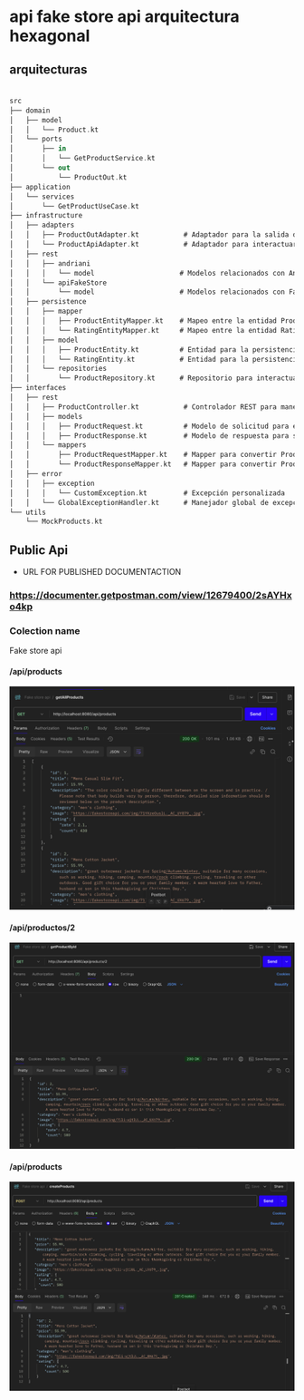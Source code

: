 # api fake store api arquitectura hexagonal




## arquitecturas
```kotlin

src
├── domain
│   ├── model
│   │   └── Product.kt
│   └── ports
│       ├── in
│       │   └── GetProductService.kt
│       └── out
│           └── ProductOut.kt
├── application
│   └── services
│       └── GetProductUseCase.kt
├── infrastructure
│   ├── adapters
│   │   ├── ProductOutAdapter.kt           # Adaptador para la salida de datos del producto
│   │   └── ProductApiAdapter.kt           # Adaptador para interactuar con APIs externas
│   ├── rest
│   │   ├── andriani
│   │   │   └── model                     # Modelos relacionados con Andriani (puede ser una API externa)
│   │   └── apiFakeStore
│   │       └── model                     # Modelos relacionados con FakeStore (otra API o fuente de datos)
│   ├── persistence
│   │   ├── mapper
│   │   │   ├── ProductEntityMapper.kt    # Mapeo entre la entidad Product y su representación en la base de datos
│   │   │   └── RatingEntityMapper.kt     # Mapeo entre la entidad Rating y su representación en la base de datos
│   │   ├── model
│   │   │   ├── ProductEntity.kt          # Entidad para la persistencia de datos de productos
│   │   │   └── RatingEntity.kt           # Entidad para la persistencia de datos de valoraciones
│   │   └── repositories
│   │       └── ProductRepository.kt      # Repositorio para interactuar con la base de datos
├── interfaces
│   ├── rest
│   │   ├── ProductController.kt           # Controlador REST para manejar las solicitudes de productos
│   │   ├── models
│   │   │   ├── ProductRequest.kt          # Modelo de solicitud para entrada de datos
│   │   │   ├── ProductResponse.kt         # Modelo de respuesta para salida de datos
│   │   └── mappers
│   │       ├── ProductRequestMapper.kt    # Mapper para convertir ProductRequest en modelo de dominio
│   │       └── ProductResponseMapper.kt   # Mapper para convertir Product en ProductResponse
│   ├── error
│   │   ├── exception
│   │   │   └── CustomException.kt         # Excepción personalizada
│   │   └── GlobalExceptionHandler.kt      # Manejador global de excepciones
└── utils
    └── MockProducts.kt

```


## Public Api

- URL FOR PUBLISHED DOCUMENTACTION

### https://documenter.getpostman.com/view/12679400/2sAYHxo4kp

###     Colection name
Fake store api

#### /api/products
![all](/images/all.png)


#### /api/productos/2
![all](/images/getId.png)

#### /api/products
![all](/images/create.png)